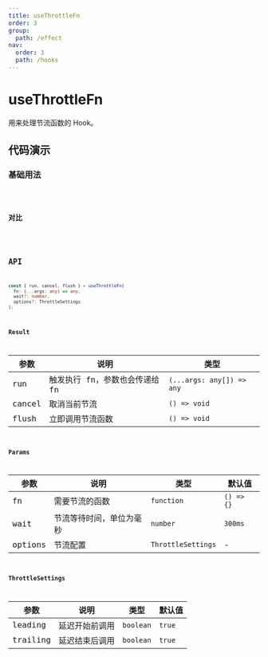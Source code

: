 ```yaml
---
title: useThrottleFn
order: 3
group:
  path: /effect
nav:
  order: 3
  path: /hooks
---
```


# useThrottleFn

用来处理节流函数的 Hook。

## 代码演示

### 基础用法

<code src="./demos/Demo1.tsx" />

### 对比

<code src="./demos/Demo2.tsx" />

## API

```typescript
const { run, cancel, flush } = useThrottleFn(
  fn: (...args: any) => any,
  wait?: number,
  options?: ThrottleSettings
);
```

### Result

| 参数   | 说明                           | 类型                      |
| ------ | ------------------------------ | ------------------------- |
| run    | 触发执行 fn，参数也会传递给 fn | `(...args: any[]) => any` |
| cancel | 取消当前节流                   | `() => void`              |
| flush  | 立即调用节流函数               | `() => void`              |

### Params

| 参数    | 说明                     | 类型               | 默认值     |
| ------- | ------------------------ | ------------------ | ---------- |
| fn      | 需要节流的函数           | `function`         | `() => {}` |
| wait    | 节流等待时间，单位为毫秒 | `number`           | `300ms`    |
| options | 节流配置                 | `ThrottleSettings` | -          |

### ThrottleSettings

| 参数     | 说明           | 类型      | 默认值 |
| -------- | -------------- | --------- | ------ |
| leading  | 延迟开始前调用 | `boolean` | `true` |
| trailing | 延迟结束后调用 | `boolean` | `true` |
